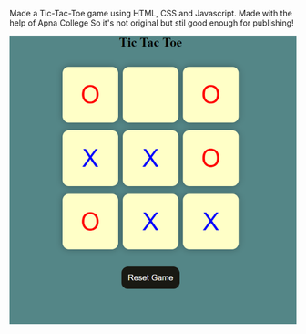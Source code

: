 Made a Tic-Tac-Toe game using HTML, CSS and Javascript.
Made with the help of Apna College
So it's not original but stil good enough for publishing!

![alt text](image.png)
